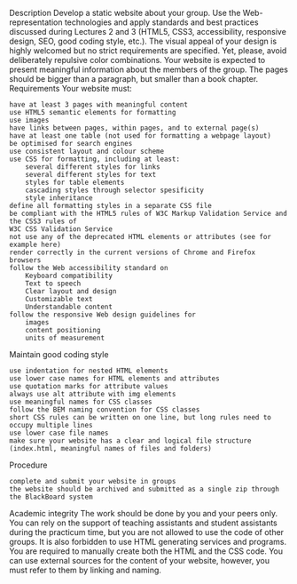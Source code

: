 Description
Develop a static website about your group. Use the Web-representation technologies and apply standards and
best practices discussed during Lectures 2 and 3 (HTML5, CSS3, accessibility, responsive design, SEO, good coding
style, etc.). The visual  appeal of your design is highly welcomed but no strict requirements are specified. Yet, please,
avoid deliberately repulsive color combinations. Your website  is expected to present meaningful information about the
members of the group. The pages should be bigger than a paragraph, but smaller than a book chapter.
Requirements
Your website must:

    have at least 3 pages with meaningful content
    use HTML5 semantic elements for formatting
    use images
    have links between pages, within pages, and to external page(s)
    have at least one table (not used for formatting a webpage layout)
    be optimised for search engines
    use consistent layout and colour scheme
    use CSS for formatting, including at least:
        several different styles for links
        several different styles for text
        styles for table elements
        cascading styles through selector spesificity
        style inheritance
    define all formatting styles in a separate CSS file
    be compliant with the HTML5 rules of W3C Markup Validation Service and the CSS3 rules of 
    W3C CSS Validation Service
    not use any of the deprecated HTML elements or attributes (see for example here)
    render correctly in the current versions of Chrome and Firefox browsers
    follow the Web accessibility standard on
        Keyboard compatibility
        Text to speech
        Clear layout and design
        Customizable text
        Understandable content
    follow the responsive Web design guidelines for
        images
        content positioning
        units of measurement

Maintain good coding style

    use indentation for nested HTML elements
    use lower case names for HTML elements and attributes
    use quotation marks for attribute values
    always use alt attribute with img elements
    use meaningful names for CSS classes
    follow the BEM naming convention for CSS classes
    short CSS rules can be written on one line, but long rules need to occupy multiple lines
    use lower case file names
    make sure your website has a clear and logical file structure (index.html, meaningful names of files and folders)

Procedure

    complete and submit your website in groups
    the website should be archived and submitted as a single zip through the BlackBoard system

Academic integrity
The work should be done by you and your peers only. You can rely on the support of teaching assistants and student
assistants during the practicum time, but you are not allowed to use the code of other groups. It is also forbidden to use
HTML generating services and programs. You are required to manually create both the HTML and the CSS code. You can
use external sources for the content of your website, however, you must refer to them by linking and naming.
